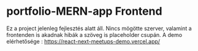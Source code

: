 # portfolio-MERN-app Frontend
Ez a project jelenleg fejlesztés alatt áll. Nincs mögötte szerver, valamint a frontenden is akadnak hibák a szöveg is placeholder csupán.
A demo elérhetősége : https://react-next-meetups-demo.vercel.app/
